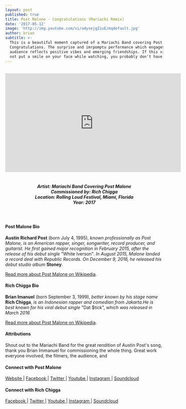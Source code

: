 ```yaml
---
layout: post
published: true
title: Post Malone - Congratulations (Mariachi Remix)
date: '2017-05-12'
image: 'http://img.youtube.com/vi/a4ysejgZiuE/mqdefault.jpg'
author: brian
subtitle: >-
  This is a beautiful moment captured of a Mariachi Band covering Post Malone's
  Congratulations. The surprise and imrpomptu performance which engages with the
  audience reflects positive vibes and emerging friendships. If this video does
  not put a smile on your face while watching, you probably don't have a heart.
---
```

<br />
<div class="embed-container">
<iframe allowfullscreen="" frameborder="0" height="315" src="https://www.youtube.com/embed/a4ysejgZiuE?rel=0" width="560"></iframe></div>
<br>
<h5 style="text-align: center;">
Artist: Mariachi Band Covering Post Malone <br>
Commissioned by: Rich Chigga <br>
Location: Rolling Loud Festival, Miami, Florida <br>
Year: 2017
</h5>
<br>


#### Post Malone Bio

**Austin Richard Post** (born July 4, 1995), *known professionally as Post Malone, is an American rapper, singer, songwriter, record producer, and guitarist. He first gained major recognition in February 2015, after the release of his debut single* "White Iverson". *In August 2015, Malone landed a record deal with Republic Records. On December 9, 2016, he released his debut studio album* **Stoney**.

<a href="https://en.wikipedia.org/wiki/Post_Malone" target="_blank">Read more about Post Malone on Wikipedia</a>.

#### Rich Chigga Bio

**Brian Imanuel** (born September 3, 1999), *better known by his stage name* **Rich Chigga**, *is an Indonesian rapper and comedian from Jakarta.He is best known for his viral debut single* "Dat $tick", *which was released in March 2016*

<a href="https://en.wikipedia.org/wiki/Rich_Chigga" target="_blank">Read more about Post Malone on Wikipedia</a>.

#### Attributions

Shout out to the Mariachi Band for the great rendition of Austin Post's song, thank you Brian Immanuel for commissioning the whole thing. Great work everyone involved, the filmers, the audience, and 

#### Connect with Post Malone

<a class="fa fa-globe" href="http://www.postmalone.com/home" target="_blank"> Website </a> |
<a class="fa fa-facebook" href="https://www.facebook.com/postmalone" target="_blank"> Facebook </a> |
<a class="fa fa-twitter" href="https://twitter.com/postmalone" target="_blank"> Twitter </a> |
<a class="fa fa-youtube" href="https://www.youtube.com/user/postmalone" target="_blank"> Youtube </a> |
<a class="fa fa-instagram" href="https://www.instagram.com/postmalone" target="_blank"> Instagram </a> |
<a class="fa fa-soundcloud" href="https://soundcloud.com/postmalone" target="_blank"> Soundcloud </a> 

#### Connect with Rich Chigga 

<a class="fa fa-facebook" href="https://www.facebook.com/richchigga" target="_blank"> Facebook </a> |
<a class="fa fa-twitter" href="https://twitter.com/richchigga" target="_blank"> Twitter </a> |
<a class="fa fa-youtube" href="https://www.youtube.com/channel/UCkWu5WFf4EYsiV0zepVJ" target="_blank"> Youtube </a> |
<a class="fa fa-instagram" href="https://www.instagram.com/brianimanuel/" target="_blank"> Instagram </a> |
<a class="fa fa-soundcloud" href="https://soundcloud.com/richbrian" target="_blank"> Soundcloud </a>
